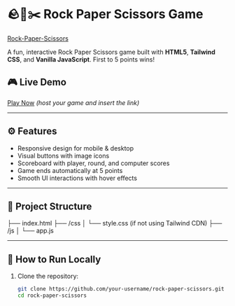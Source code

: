# 🪨📄✂️ Rock Paper Scissors Game

[Rock-Paper-Scissors](https://owethusotomela.github.io/rock-paper-scissors-game/)

A fun, interactive Rock Paper Scissors game built with **HTML5**, **Tailwind CSS**, and **Vanilla JavaScript**. First to 5 points wins!

## 🎮 Live Demo

[Play Now](#) *(host your game and insert the link)*

---

## ⚙️ Features

- Responsive design for mobile & desktop
- Visual buttons with image icons
- Scoreboard with player, round, and computer scores
- Game ends automatically at 5 points
- Smooth UI interactions with hover effects

---

## 📁 Project Structure
├── index.html
├── /css
│   └── style.css (if not using Tailwind CDN)
├── /js
│   └── app.js

---

## 🚀 How to Run Locally

1. Clone the repository:
   ```bash
   git clone https://github.com/your-username/rock-paper-scissors.git
   cd rock-paper-scissors